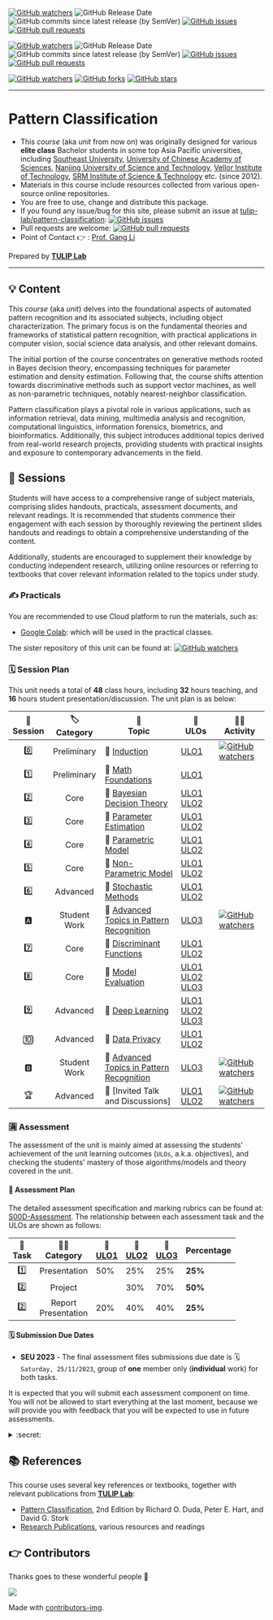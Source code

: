 [![GitHub watchers](https://img.shields.io/badge/tulip--lab-Pattern--Classification-brightgreen?style=plastic)](https://github.com/tulip-lab/pattern-classification)
![GitHub Release Date](https://img.shields.io/github/release-date/tulip-lab/pattern-classification)
![GitHub commits since latest release (by SemVer)](https://img.shields.io/github/commits-since/tulip-lab/pattern-classification/latest)
[![GitHub issues](https://img.shields.io/github/issues/tulip-lab/pattern-classification)](https://github.com/tulip-lab/pattern-classification/issues)
[![GitHub pull requests](https://img.shields.io/github/issues-pr/tulip-lab/pattern-classification)](https://github.com/tulip-lab/pattern-classification/pulls) 

[![GitHub watchers](https://img.shields.io/badge/tulip--lab-FLIP01-brightgreen?style=plastic)](https://github.com/tulip-lab/flip01)
![GitHub Release Date](https://img.shields.io/github/release-date/tulip-lab/flip01)
![GitHub commits since latest release (by SemVer)](https://img.shields.io/github/commits-since/tulip-lab/flip01/latest)
[![GitHub issues](https://img.shields.io/github/issues/tulip-lab/flip01)](https://github.com/tulip-lab/flip01/issues)
[![GitHub pull requests](https://img.shields.io/github/issues-pr/tulip-lab/flip01)](https://github.com/tulip-lab/flip01/pulls) 


[![GitHub watchers](https://img.shields.io/github/watchers/tulip-lab/pattern.svg?style=social&label=Watch)](https://GitHub.com/tulip-lab/pattern/watchers/)
[![GitHub forks](https://img.shields.io/github/forks/tulip-lab/pattern.svg?style=social&label=Fork)](https://GitHub.com/tulip-lab/pattern/network/)
[![GitHub stars](https://img.shields.io/github/stars/tulip-lab/pattern.svg?style=social&label=Star)](https://GitHub.com/tulip-lab/pattern/stargazers/)

----

# Pattern Classification

- This *course* (aka *unit* from now on) was originally designed for various **elite class** Bachelor students in some top Asia Pacific universities, including [Southeast University](http://www.seu.edu.cn), [University of Chinese Academy of Sciences](http://www.ucas.edu.cn), [Nanjing University of Science and Technology](http://www.njust.edu.cn), [Vellor Institute of Technology](http://www.vit.ac.in), [SRM Institute of Science & Technology](https://www.srmist.edu.in/) etc. (since 2012).
- Materials in this course include resources collected from various open-source online repositories.
- You are free to use, change and distribute this package.
- If you found any issue/bug for this site, please submit an issue at [tulip-lab/pattern-classification](https://github.com/tulip-lab/pattern-classification/issues): [![GitHub issues](https://img.shields.io/github/issues/tulip-lab/pattern-classification)](https://github.com/tulip-lab/pattern-classification/issues)
- Pull requests are welcome: [![GitHub pull requests](https://img.shields.io/github/issues-pr/tulip-lab/pattern-classification)](https://github.com/tulip-lab/pattern-classification/pulls) 
- Point of Contact :point_right: : [Prof. Gang Li](https://github.com/tuliplab)

Prepared by **[TULIP Lab](https://www.tulip.org.au/members)**

---

## :bulb: Content

This *course* (aka *unit*) delves into the foundational aspects of automated pattern recognition and its associated subjects, including object characterization. The primary focus is on the fundamental theories and frameworks of statistical pattern recognition, with practical applications in computer vision, social science data analysis, and other relevant domains.

The initial portion of the course concentrates on generative methods rooted in Bayes decision theory, encompassing techniques for parameter estimation and density estimation. Following that, the course shifts attention towards discriminative methods such as support vector machines, as well as non-parametric techniques, notably nearest-neighbor classification.

Pattern classification plays a pivotal role in various applications, such as information retrieval, data mining, multimedia analysis and recognition, computational linguistics, information forensics, biometrics, and bioinformatics. Additionally, this subject introduces additional topics derived from real-world research projects, providing students with practical insights and exposure to contemporary advancements in the field.



## :ledger: Sessions

Students will have access to a comprehensive range of subject materials, comprising slides handouts, practicals, assessment documents, and relevant readings. It is recommended that students commence their engagement with each session by thoroughly reviewing the pertinent slides handouts and readings to obtain a comprehensive understanding of the content. 

Additionally, students are encouraged to supplement their knowledge by conducting independent research, utilizing online resources or referring to textbooks that cover relevant information related to the topics under study.

### :writing_hand: Practicals

You are recommended to use Cloud platform to run the materials, such as:

- [Google Colab](http://colab.research.google.com): which will be used in the practical classes.

The sister repository of this unit can be found at: 
[![GitHub watchers](https://img.shields.io/badge/tulip--lab-FLIP01-brightgreen?style=plastic)](https://github.com/tulip-lab/flip01) 


### :spiral_calendar: Session Plan

This unit needs a total of **48** class hours, including **32** hours teaching, and **16** hours student presentation/discussion. The unit plan is as below:



| :microscope: <br> Session  |  :label: <br> Category  | :ledger: <br> Topic |  :dart: <br> ULOs  |  :man_teacher: <br> Activity |  
| :----: |  :---: | ------|-------| ----- |  
| :zero: | Preliminary | :book: [Induction](S00-Induction/README.md) | [ULO1](S00-Induction/S00C-Logistics.md#ULO1) | [![GitHub watchers](https://img.shields.io/badge/PR-Learning--Activity-yellow)](S00-Induction/S00D-Assessment.md#Activity-0) |  
| :one: | Preliminary | :book: [Math Foundations](S01-Foundations/README.md) | [ULO1](S00-Induction/S00C-Logistics.md#ULO1) |  |  
| :two: | Core | :book: [Bayesian Decision Theory](S02-DecisionTheory/README.md) | [ULO1](S00-Induction/S00C-Logistics.md#ULO1) [ULO2](S00-Induction/S00C-Logistics.md#ULO2) |   |  
| :three: | Core | :book: [Parameter Estimation](S03-ParameterEstimation/README.md) | [ULO1](S00-Induction/S00C-Logistics.md#ULO1) [ULO2](S00-Induction/S00C-Logistics.md#ULO2) |    | 
| :four: | Core | :book: [Parametric Model](S04-ParametricModels/README.md) | [ULO1](S00-Induction/S00C-Logistics.md#ULO1) [ULO2](S00-Induction/S00C-Logistics.md#ULO2) |   | 
| :five: | Core | :book: [Non-Parametric Model](S05-NonParametricMethods/README.md) | [ULO1](S00-Induction/S00C-Logistics.md#ULO1) [ULO2](S00-Induction/S00C-Logistics.md#ULO2) |   | 
| :six: | Advanced | :book: [Stochastic Methods](S06-StochasticMethods/README.md) | [ULO1](S00-Induction/S00C-Logistics.md#ULO1) [ULO2](S00-Induction/S00C-Logistics.md#ULO2)  |   |  
| :a: | Student Work | :book: [Advanced Topics in Pattern Recognition](S00-Induction/S00D-Assessment.md#task-one---advanced-topic-presentation-25) | [ULO3](S00-Induction/S00C-Logistics.md#ULO3)  |  [![GitHub watchers](https://img.shields.io/badge/PR-Learning--Activity-yellow)](S00-Induction/S00D-Assessment.md#Activity-A) | 
| :seven: | Core | :book: [Discriminant Functions](S07-DiscriminantFunctions/README.md) |[ULO1](S00-Induction/S00C-Logistics.md#ULO1) [ULO2](S00-Induction/S00C-Logistics.md#ULO2) |   |  
| :eight: | Core | :book: [Model Evaluation](S08-ModelEvaluation/README.md) | [ULO1](S00-Induction/S00C-Logistics.md#ULO1) [ULO2](S00-Induction/S00C-Logistics.md#ULO2) [ULO3](S00-Induction/S00C-Logistics.md#ULO3)   |   |  
| :nine: | Advanced | :book: [Deep Learning](S09-DeepLearning/README.md) | [ULO1](S00-Induction/S00C-Logistics.md#ULO1) [ULO2](S00-Induction/S00C-Logistics.md#ULO2) [ULO3](S00-Induction/S00C-Logistics.md#ULO3) |   |  
| :keycap_ten: | Advanced | :book: [Data Privacy](S10-Privacy/README.md) | [ULO1](S00-Induction/S00C-Logistics.md#ULO1) [ULO2](S00-Induction/S00C-Logistics.md#ULO2)   |   |  
| :b: | Student Work | :book: [Advanced Topics in Pattern Recognition](S00-Induction/S00D-Assessment.md#task-one---advanced-topic-presentation-25)  |  [ULO3](S00-Induction/S00C-Logistics.md#ULO3) |  [![GitHub watchers](https://img.shields.io/badge/PR-Learning--Activity-yellow)](S00-Induction/S00D-Assessment.md#Activity-B) | 
| :trophy: | Advanced | :book: [Invited Talk and Discussions] | [ULO1](S00-Induction/S00C-Logistics.md#ULO1) [ULO2](S00-Induction/S00C-Logistics.md#ULO2) |  [![GitHub watchers](https://img.shields.io/badge/PR-Learning--Activity-yellow)](S00-Induction/S00D-Assessment.md#Activity-C)  | 


### :u6e80: Assessment

The assessment of the unit is mainly aimed at assessing the students' achievement of the unit learning outcomes (`ULOs`, a.k.a. objectives), and checking the students' mastery of those algorithms/models and theory covered in the unit. 

#### :book: Assessment Plan

The detailed assessment specification and marking rubrics can be found at:
[S00D-Assessment](S00-Induction/S00D-Assessment.md). The relationship between each assessment task and the ULOs are shown as follows:

| :microscope: <br> Task  |   :man_teacher: <br> Category |  :dart: <br> [ULO1](S00-Induction/S00C-Logistics.md#ULO1)  | :dart: <br> [ULO2](S00-Induction/S00C-Logistics.md#ULO2) |  :dart: <br> [ULO3](S00-Induction/S00C-Logistics.md#ULO3)  |  Percentage | 
| :----: |  :---: | ------|-------| ----- |  ----- |  
| :one: | Presentation | 50%| 25%  |   25%  | **25%** |  
| :two: | Project |  | 30%  |   70%  |  **50%** |
| :two: | Report <br> Presentation | 20%| 40%  |  40%  |  **25%** |




#### :spiral_calendar: Submission Due Dates

- **SEU 2023** - The final assessment files submissions due date is :spiral_calendar: `Saturday, 25/11/2023`, group of **one** member only (**individual** work) for both tasks.

It is expected that you will submit each assessment component on time. You will not be allowed to start everything at the last moment, because we will provide you with feedback that you will be expected to use in future assessments.


<details><summary> :secret: </summary>

>If you find that you are having trouble meeting your deadlines, contact the [Unit Chair](S00-Induction/S00B-Team.md). 
</details>


## :books: References

This course uses several key references or textbooks, together with relevant publications from **[TULIP Lab](https://www.tulip.org.au/members)**:

- [Pattern Classification](https://www.academia.edu/33044855/Pattern_Classiflcation_2nd_ed_), 2nd Edition by Richard O. Duda, Peter E. Hart, and David G. Stork
- [Research Publications](https://www.tulip.org.au/publication), various resources and readings

## :point_right: Contributors 

Thanks goes to these wonderful people :tulip:  


<a href="https://github.com/tulip-lab/FLIP01/graphs/contributors">
  <img src="https://contrib.rocks/image?repo=tulip-lab/FLIP01" />
</a>


Made with [contributors-img](https://contrib.rocks).
